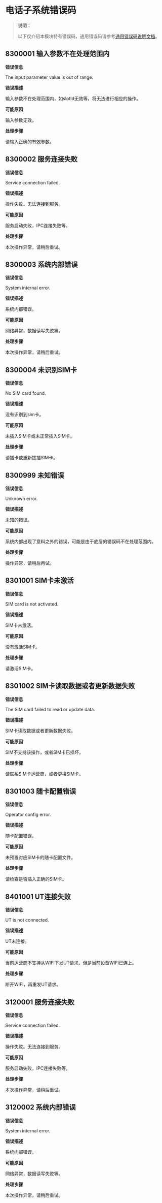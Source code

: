 # 电话子系统错误码

> **说明：**
>
> 以下仅介绍本模块特有错误码，通用错误码请参考[通用错误码说明文档](../errorcode-universal.md)。

## 8300001 输入参数不在处理范围内

**错误信息**

The input parameter value is out of range.

**错误描述**

输入参数不在处理范围内，如slotId无效等，将无法进行相应的操作。

**可能原因**

输入参数无效。

**处理步骤**

请输入正确的有效参数。



## 8300002 服务连接失败

**错误信息**

Service connection failed.

**错误描述**

操作失败。无法连接到服务。

**可能原因**

服务启动失败，IPC连接失败等。

**处理步骤**

本次操作异常，请稍后重试。



## 8300003 系统内部错误

**错误信息**

System internal error.

**错误描述**

系统内部错误。

**可能原因**

网络异常，数据读写失败等。

**处理步骤**

本次操作异常，请稍后重试。


## 8300004 未识别SIM卡

**错误信息**

No SIM card found.

**错误描述**

没有识别到sim卡。

**可能原因**

未插入SIM卡或未正常插入SIM卡。

**处理步骤**

请插卡或重新拔插SIM卡。


## 8300999 未知错误

**错误信息**

Unknown error.

**错误描述**

未知的错误。

**可能原因**

系统内部出现了意料之外的错误，可能是由于底层的错误码不在处理范围内。

**处理步骤**

操作异常，请稍后再试。


## 8301001 SIM卡未激活

**错误信息**

SIM card is not activated.

**错误描述**

SIM卡未激活。

**可能原因**

没有激活SIM卡。

**处理步骤**

请激活SIM卡。


## 8301002 SIM卡读取数据或者更新数据失败

**错误信息**

The SIM card failed to read or update data.

**错误描述**

SIM卡读取数据或者更新数据失败。

**可能原因**

SIM不支持该操作，或者SIM卡已损坏。

**处理步骤**

请联系SIM卡运营商，或者更换SIM卡。


## 8301003 随卡配置错误

**错误信息**

Operator config error.

**错误描述**

随卡配置错误。

**可能原因**

未预置对应SIM卡的随卡配置文件。

**处理步骤**

请检查是否插入正确的SIM卡。

## 8401001 UT连接失败

**错误信息**

UT is not connected.

**错误描述**

UT未连接。

**可能原因**

当前运营商不支持从WIFI下发UT请求，但是当前设备WIFI已连上。

**处理步骤**

断开WIFI，再重发UT请求。


## 3120001 服务连接失败

**错误信息**

Service connection failed.

**错误描述**

操作失败。无法连接到服务。

**可能原因**

服务启动失败，IPC连接失败等。

**处理步骤**

本次操作异常，请稍后重试。



## 3120002 系统内部错误

**错误信息**

System internal error.

**错误描述**

系统内部错误。

**可能原因**

网络异常，数据读写失败等。

**处理步骤**

本次操作异常，请稍后重试。
